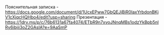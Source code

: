 Пояснительная записка - https://docs.google.com/document/d/1UcxEPww7GbQEJjBiR0IaxYrbdonBKjV1cXjqcHQHbo4/edit?usp=sharing
Презентация - https://1drv.ms/p/c/76b6131a67fa4074/ETbR9n7xvoJNnqMBs1odzYkBpb5nlRy6ibjii3oZ2GAsIA?e=9AaSmP

